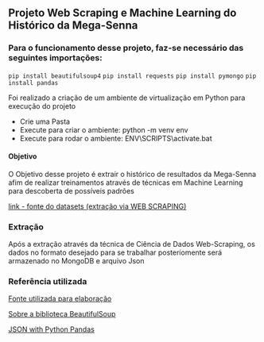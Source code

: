 ## Projeto Web Scraping e Machine Learning do Histórico da Mega-Senna

### Para o funcionamento desse projeto, faz-se necessário das seguintes importações:
``` pip install beautifulsoup4 ```
``` pip install requests ```
``` pip install pymongo ```
``` pip install pandas ```

<p>Foi realizado a criação de um ambiente de virtualização em Python para execução do projeto</p>
<ul>
  <li>Crie uma Pasta</li> 
  <li>Execute para criar o ambiente: python -m venv env</li> 
  <li>Execute para rodar o ambiente: ENV\SCRIPTS\activate.bat</li> 
 </ul>

#### Objetivo
<p>O Objetivo desse projeto é extrair o histórico de resultados da Mega-Senna afim de realizar treinamentos através de técnicas em 
  Machine Learning para descoberta de possíveis padrões
</p>
<a href="https://www.resultadosmegasena.com.br/resultados-anteriores" target="_blank">link - fonte do datasets (extração via WEB SCRAPING)</a>

### Extração
<p>
Após a extração através da técnica de Ciência de Dados Web-Scraping, os dados no formato desejado para se trabalhar posteriomente 
  será armazenado no MongoDB e arquivo Json
</p>

### Referência utilizada
<a href="https://blog.geekhunter.com.br/como-fazer-um-web-scraping-python/" target="_blank">Fonte utilizada para elaboração</a>

<a href="https://www.crummy.com/software/BeautifulSoup/bs4/doc/" target="_blank">Sobre a biblioteca BeautifulSoup</a>

<a href="https://pythonbasics.org/pandas-json/" target="_blank">JSON with Python Pandas</a>

